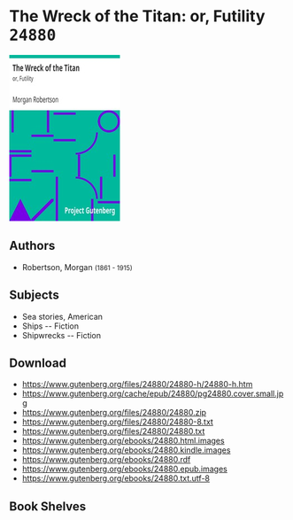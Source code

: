 # The Wreck of the Titan: or, Futility <kbd>24880</kbd>

![](./cover.medium.jpg "")

## Authors


 - Robertson, Morgan <small>(1861 - 1915)</small>

## Subjects


 - Sea stories, American
 - Ships -- Fiction
 - Shipwrecks -- Fiction

## Download


 - https://www.gutenberg.org/files/24880/24880-h/24880-h.htm
 - https://www.gutenberg.org/cache/epub/24880/pg24880.cover.small.jpg
 - https://www.gutenberg.org/files/24880/24880.zip
 - https://www.gutenberg.org/files/24880/24880-8.txt
 - https://www.gutenberg.org/files/24880/24880.txt
 - https://www.gutenberg.org/ebooks/24880.html.images
 - https://www.gutenberg.org/ebooks/24880.kindle.images
 - https://www.gutenberg.org/ebooks/24880.rdf
 - https://www.gutenberg.org/ebooks/24880.epub.images
 - https://www.gutenberg.org/ebooks/24880.txt.utf-8

## Book Shelves


